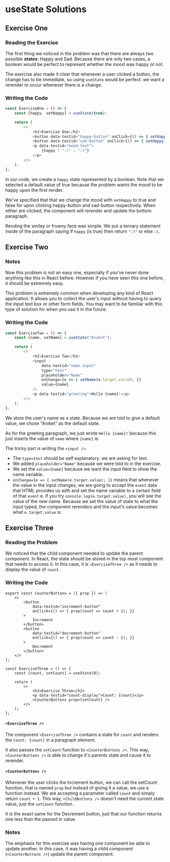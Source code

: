 # useState Solutions

## Exercise One
### Reading the Exercise
The first thing we noticed in the problem was that there are always two possible __states__: Happy and Sad. Because there are only two cases, a boolean would be perfect to represent whether the mood was happy or not.

The exercise also made it clear that whenever a user clicked a button, the change has to be immediate, so using ```useState``` would be perfect: we want a rerender to occur whenever there is a change.

### Writing the Code

```javascript
const ExerciseOne = () => {
    const [happy, setHappy] = useState(true);

    return (
        <>
            <h2>Exercise One</h2>
            <button data-testid="happy-button" onClick={() => { setHappy(true); }}>Happy</button>
            <button data-testid="sad-button" onClick={() => { setHappy(false); }}>Sad</button>
            <p data-testid="mood-text">
                {happy ? ":)" : ":("}
            </p>
        </>
    );
};
```

In our code, we create a ```happy``` state represented by a boolean. Note that we selected a default value of true because the problem wants the mood to be happy upon the first render.

We've specified that that we change the mood with ```setHappy``` to true and false for upon clicking happy-button and sad-button respectively. When either are clicked, the component will rerender and update the bottom paragraph.

Rending the smiley or frowny face was simple. We put a ternary statement inside of the paragraph saying if ```happy``` (is true) then return ```":)"``` or else ```:(```.

## Exercise Two
### Notes
Now this problem is not an easy one, especially if you've never done anything like this in React before. However if you have seen this one before, it should be extremely easy.

This problem is extremely common when developing any kind of React application. It allows you to collect the user's input without having to query the input text box or other form fields. You may want to be familiar with this type of solution for when you use it in the future.

### Writing the Code
```javascript
const ExerciseTwo = () => {
    const [name, setName] = useState("Aniket");

    return (
        <>
            <h2>Exercise Two</h2>
            <input
                data-testid="name-input"
                type="text"
                placeholder="Name"
                onChange={e => { setName(e.target.value); }}
                value={name}
            />
            <p data-testid="greeting">Hello {name}!</p>
        </>
    );
};
```

We store the user's name as a state. Because we are told to give a default value, we chose "Aniket" as the default state.

As for the greeting paragraph, we just wrote ```Hello {name}!``` because this just inserts the value of ```name``` where ```{name}``` is.

The tricky part is writing the ```<input />```.
- The ```type=text``` should be self explanatory: we are asking for text.
- We added ```placeholder="Name"``` because we were told to in the exercise.
- We set the ```value={name}``` because we want the input field to show the name variable.
- ```onChange={e => { setName(e.target.value); }}``` means that whenever the value in the input changes, we are going to accept the ```event``` data that HTML provides us with and set the name variable to a certain field of that ```event``` e. If you try ```console.log(e.target.value)```, you will see the value of the new name. Because we set the value of state to what the input typed, the component rerenders and the input's value becomes what ```e.target.value``` is.

## Exercise Three
### Reading the Problem
We noticed that the child component needed to update the parent component. In React, the state should be stored in the top most component that needs to access it. In this case, it is ```<ExerciseThree />``` as it needs to display the value of ```count```.

### Writing the Code
```javscript
export const CounterButtons = ({ prop }) => (
    <>
        <button
            data-testid="increment-button"
            onClick={() => { prop(count => count + 1); }}
        >
            Increment
        </button>
        <button
            data-testid="decrement-button"
            onClick={() => { prop(count => count - 1); }}
        >
            Decrement
        </button>
    </>
);

const ExerciseThree = () => {
    const [count, setCount] = useState(0);

    return (
        <>
            <h2>Exercise Three</h2>
            <p data-testid="count-display">Count: {count}</p>
            <CounterButtons prop={setCount} />
        </>
    );
};
```
#### ```<ExerciseThree />```
The component ```<ExerciseThree />``` contains a state for ```count``` and renders the ```Count: {count}``` in a paragraph element.

It also passes the ```setCount``` function to ```<CounterButtons />```. This way, ```<CounterButtons />``` is able to change it's parents state and cause it to rerender.

#### ```<CounterButtons />```
Whenever the user clicks the Increment button, we can call the setCount function, that is named ```prop``` but instead of giving it a value, we use a function instead. We are accepting a parameter called ```count``` and simply return ```count + 1```. This way, ```<ChildButtons />``` doesn't need the current state value, just the ```setCount``` function.

It is the exact same for the Decrement button, just that our function returns one less than the passed in value.

### Notes
The emphasis for this exercise was having one component be able to update another. In this case, it was having a child component (```<CounterButtons />```) update the parent component.